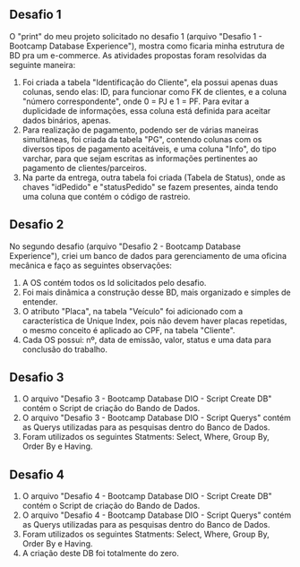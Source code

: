 ## Desafio 1 ##
O "print" do meu projeto solicitado no desafio 1 (arquivo "Desafio 1 - Bootcamp Database Experience"), mostra como ficaria minha estrutura de BD pra um e-commerce.
As atividades propostas foram resolvidas da seguinte maneira:
1.  Foi criada a tabela "Identificação do Cliente", ela possui apenas duas colunas, sendo elas: ID, para funcionar como FK de clientes, e a coluna "número correspondente", onde 0 = PJ e 1 = PF. Para evitar a duplicidade de informações, essa coluna está definida para aceitar dados binários, apenas.
2.  Para realização de pagamento, podendo ser de várias maneiras simultâneas, foi criada da tabela "PG", contendo colunas com os diversos tipos de pagamento aceitáveis, e uma coluna "Info", do tipo varchar, para que sejam escritas as informações pertinentes ao pagamento de clientes/parceiros.
3.  Na parte da entrega, outra tabela foi criada (Tabela de Status), onde as chaves "idPedido" e "statusPedido" se fazem presentes, ainda tendo uma coluna que contém o código de rastreio.

## Desafio 2 ##
No segundo desafio (arquivo "Desafio 2 - Bootcamp Database Experience"), criei um banco de dados para gerenciamento de uma oficina mecânica e faço as seguintes observações:
1. A OS contém todos os Id solicitados pelo desafio.
2. Foi mais dinâmica a construção desse BD, mais organizado e simples de entender.
3. O atributo "Placa", na tabela "Veículo" foi adicionado com a característica de Unique Index, pois não devem haver placas repetidas, o mesmo conceito é aplicado ao CPF, na tabela "Cliente".
4. Cada OS possui: nº, data de emissão, valor, status e uma data para conclusão do trabalho.

## Desafio 3 ##
1. O arquivo "Desafio 3 - Bootcamp Database DIO - Script Create DB" contém o Script de criação do Bando de Dados.
2. O arquivo "Desafio 3 - Bootcamp Database DIO - Script Querys" contém as Querys utilizadas para as pesquisas dentro do Banco de Dados.
3. Foram utilizados os seguintes Statments: Select, Where, Group By, Order By e Having.

## Desafio 4 ##
1. O arquivo "Desafio 4 - Bootcamp Database DIO - Script Create DB" contém o Script de criação do Bando de Dados.
2. O arquivo "Desafio 4 - Bootcamp Database DIO - Script Querys" contém as Querys utilizadas para as pesquisas dentro do Banco de Dados.
3. Foram utilizados os seguintes Statments: Select, Where, Group By, Order By e Having.
4. A criação deste DB foi totalmente do zero.

